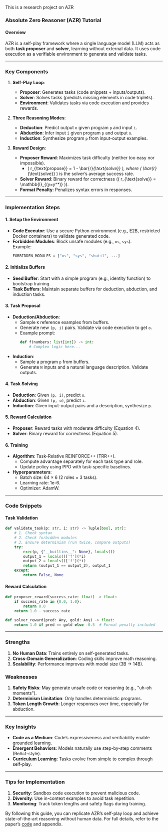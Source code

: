 This is a research project on AZR

### **Absolute Zero Reasoner (AZR) Tutorial**

#### **Overview**
AZR is a self-play framework where a single language model (LLM) acts as both **task proposer** and **solver**, learning without external data. It uses code execution as a verifiable environment to generate and validate tasks.

---

### **Key Components**
1. **Self-Play Loop**:
   - **Proposer**: Generates tasks (code snippets + inputs/outputs).
   - **Solver**: Solves tasks (predicts missing elements in code triplets).
   - **Environment**: Validates tasks via code execution and provides rewards.

2. **Three Reasoning Modes**:
   - **Deduction**: Predict output `o` given program `p` and input `i`.
   - **Abduction**: Infer input `i` given program `p` and output `o`.
   - **Induction**: Synthesize program `p` from input-output examples.

3. **Reward Design**:
   - **Proposer Reward**: Maximizes task difficulty (neither too easy nor impossible).
     - \( r_{\text{propose}} = 1 - \bar{r}_{\text{solve}} \), where \( \bar{r}_{\text{solve}} \) is the solver’s average success rate.
   - **Solver Reward**: Binary reward for correctness (\( r_{\text{solve}} = \mathbb{I}_{(y=y^*)} \)).
   - **Format Penalty**: Penalizes syntax errors in responses.

---

### **Implementation Steps**
#### **1. Setup the Environment**
- **Code Executor**: Use a secure Python environment (e.g., E2B, restricted Docker containers) to validate generated code.
- **Forbidden Modules**: Block unsafe modules (e.g., `os`, `sys`).  
  Example:  
  ```python
  FORBIDDEN_MODULES = ["os", "sys", "shutil", ...]
  ```

#### **2. Initialize Buffers**
- **Seed Buffer**: Start with a simple program (e.g., identity function) to bootstrap training.
- **Task Buffers**: Maintain separate buffers for deduction, abduction, and induction tasks.

#### **3. Task Proposal**
- **Deduction/Abduction**:
  - Sample `K` reference examples from buffers.
  - Generate new `(p, i)` pairs. Validate via code execution to get `o`.
  - Example prompt:  
    ```python
    def f(numbers: list[int]) -> int:
        # Complex logic here...
    ```
- **Induction**:
  - Sample a program `p` from buffers.
  - Generate `N` inputs and a natural language description. Validate outputs.

#### **4. Task Solving**
- **Deduction**: Given `(p, i)`, predict `o`.
- **Abduction**: Given `(p, o)`, predict `i`.
- **Induction**: Given input-output pairs and a description, synthesize `p`.

#### **5. Reward Calculation**
- **Proposer**: Reward tasks with moderate difficulty (Equation 4).
- **Solver**: Binary reward for correctness (Equation 5).

#### **6. Training**
- **Algorithm**: Task-Relative REINFORCE++ (TRR++).
  - Compute advantage separately for each task type and role.
  - Update policy using PPO with task-specific baselines.
- **Hyperparameters**:
  - Batch size: 64 × 6 (2 roles × 3 tasks).
  - Learning rate: 1e-6.
  - Optimizer: AdamW.

---

### **Code Snippets**
#### **Task Validation**
```python
def validate_task(p: str, i: str) -> Tuple[bool, str]:
    # 1. Check syntax
    # 2. Check forbidden modules
    # 3. Ensure determinism (run twice, compare outputs)
    try:
        exec(p, {"__builtins__": None}, locals())
        output_1 = locals()['f'](*i)
        output_2 = locals()['f'](*i)
        return (output_1 == output_2), output_1
    except:
        return False, None
```

#### **Reward Calculation**
```python
def proposer_reward(success_rate: float) -> float:
    if success_rate in {0.0, 1.0}:
        return 0.0
    return 1.0 - success_rate

def solver_reward(pred: Any, gold: Any) -> float:
    return 1.0 if pred == gold else -0.5  # Format penalty included
```

---

### **Strengths**
1. **No Human Data**: Trains entirely on self-generated tasks.
2. **Cross-Domain Generalization**: Coding skills improve math reasoning.
3. **Scalability**: Performance improves with model size (3B → 14B).

### **Weaknesses**
1. **Safety Risks**: May generate unsafe code or reasoning (e.g., "uh-oh moments").
2. **Determinism Limitation**: Only handles deterministic programs.
3. **Token Length Growth**: Longer responses over time, especially for abduction.

---

### **Key Insights**
- **Code as a Medium**: Code’s expressiveness and verifiability enable grounded learning.
- **Emergent Behaviors**: Models naturally use step-by-step comments (ReAct-style).
- **Curriculum Learning**: Tasks evolve from simple to complex through self-play.

---

### **Tips for Implementation**
1. **Security**: Sandbox code execution to prevent malicious code.
2. **Diversity**: Use in-context examples to avoid task repetition.
3. **Monitoring**: Track token lengths and safety flags during training.

By following this guide, you can replicate AZR’s self-play loop and achieve state-of-the-art reasoning without human data. For full details, refer to the paper’s [code](https://github.com/LeapLabTHU/Absolute-Zero-Reasoner) and appendix.